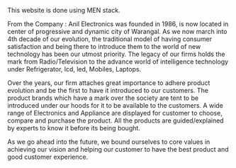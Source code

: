 This website is done using MEN stack.

From the Company :
Anil Electronics was founded in 1986, is now located in center of progressive and dynamic city of Warangal. As we now march into 4th decade of our evolution, the traditional model of having consumer satisfaction and being there to introduce them to the world of new technology has been our utmost priority. The legacy of our firms holds the mark from Radio/Television to the advance world of intelligence technology under Refrigerator, lcd, led, Mobiles, Laptops.</p><p>Over the years, our firm attaches great importance to adhere product evolution and be the first to have it introduced to our customers. The product brands which have a mark over the society are tent to be introduced under our hoods for it to be available to the customers. A wide range of Electronics and Appliance are displayed for customer to choose, compare and purchase the product. All the products are guided/explained by experts to know it before its being bought. </p><p>As we go ahead into the future, we bound ourselves to core values in achieving our vision and helping our customer to have the best product and good customer experience.
